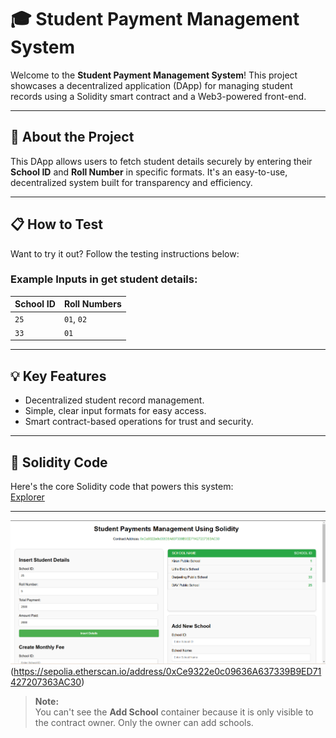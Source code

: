 # 🎓 Student Payment Management System 

Welcome to the **Student Payment Management System**! This project showcases a decentralized application (DApp) for managing student records using a Solidity smart contract and a Web3-powered front-end.  

---

## 🚀 About the Project  

This DApp allows users to fetch student details securely by entering their **School ID** and **Roll Number** in specific formats. It's an easy-to-use, decentralized system built for transparency and efficiency.  

---

## 📋 How to Test  

Want to try it out? Follow the testing instructions below:  


### Example Inputs in get student details:  

| **School ID** | **Roll Numbers** |  
|---------------|------------------|  
| `25`          | `01`, `02`       |  
| `33`          | `01`             |  

---

## 💡 Key Features  

- Decentralized student record management.  
- Simple, clear input formats for easy access.  
- Smart contract-based operations for trust and security.

---

## 📝 Solidity Code 
Here's the core Solidity code that powers this system:  
[Explorer](https://sepolia.etherscan.io/address/0xCe9322e0c09636A637339B9ED71427207363AC30 "Visit all info")


---

![Take a view](images/img1.png)(https://sepolia.etherscan.io/address/0xCe9322e0c09636A637339B9ED71427207363AC30)

> **Note:**  
> You can't see the **Add School** container because it is only visible to the contract owner. Only the owner can add schools.



